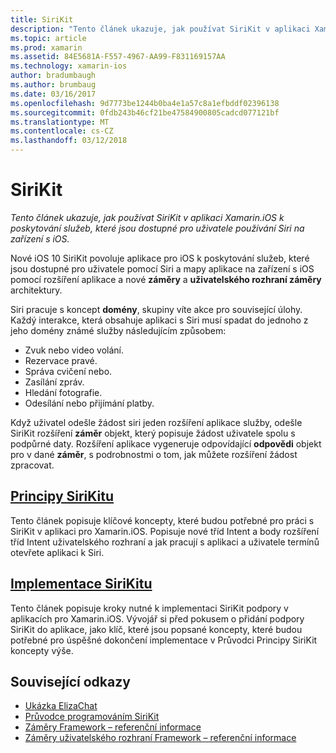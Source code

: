 ```yaml
---
title: SiriKit
description: "Tento článek ukazuje, jak používat SiriKit v aplikaci Xamarin.iOS k poskytování služeb, které jsou dostupné pro uživatele používání Siri na zařízení s iOS."
ms.topic: article
ms.prod: xamarin
ms.assetid: 84E5681A-F557-4967-AA99-F831169157AA
ms.technology: xamarin-ios
author: bradumbaugh
ms.author: brumbaug
ms.date: 03/16/2017
ms.openlocfilehash: 9d7773be1244b0ba4e1a57c8a1efbddf02396138
ms.sourcegitcommit: 0fdb243b46cf21be47584900805cadcd077121bf
ms.translationtype: MT
ms.contentlocale: cs-CZ
ms.lasthandoff: 03/12/2018
---
```

# <a name="sirikit"></a>SiriKit

_Tento článek ukazuje, jak používat SiriKit v aplikaci Xamarin.iOS k poskytování služeb, které jsou dostupné pro uživatele používání Siri na zařízení s iOS._

Nové iOS 10 SiriKit povoluje aplikace pro iOS k poskytování služeb, které jsou dostupné pro uživatele pomocí Siri a mapy aplikace na zařízení s iOS pomocí rozšíření aplikace a nové **záměry** a **uživatelského rozhraní záměry** architektury.

Siri pracuje s koncept **domény**, skupiny víte akce pro související úlohy. Každý interakce, která obsahuje aplikaci s Siri musí spadat do jednoho z jeho domény známé služby následujícím způsobem:

- Zvuk nebo video volání.
- Rezervace pravé.
- Správa cvičení nebo.
- Zasílání zpráv.
- Hledání fotografie.
- Odesílání nebo přijímání platby.

Když uživatel odešle žádost siri jeden rozšíření aplikace služby, odešle SiriKit rozšíření **záměr** objekt, který popisuje žádost uživatele spolu s podpůrné daty. Rozšíření aplikace vygeneruje odpovídající **odpovědi** objekt pro v dané **záměr**, s podrobnostmi o tom, jak můžete rozšíření žádost zpracovat.

## <a name="understanding-sirikit-conceptsiosplatformsirikitunderstanding-sirikitmd"></a>[Principy SiriKitu](~/ios/platform/sirikit/understanding-sirikit.md)

Tento článek popisuje klíčové koncepty, které budou potřebné pro práci s SiriKit v aplikaci pro Xamarin.iOS. Popisuje nové tříd Intent a body rozšíření tříd Intent uživatelského rozhraní a jak pracují s aplikaci a uživatele termínů otevřete aplikaci k Siri.

## <a name="implementing-sirikitiosplatformsirikitimplementing-sirikitmd"></a>[Implementace SiriKitu](~/ios/platform/sirikit/implementing-sirikit.md)

Tento článek popisuje kroky nutné k implementaci SiriKit podpory v aplikacích pro Xamarin.iOS. Vývojář si před pokusem o přidání podpory SiriKit do aplikace, jako klíč, které jsou popsané koncepty, které budou potřebné pro úspěšné dokončení implementace v Průvodci Principy SiriKit koncepty výše.





## <a name="related-links"></a>Související odkazy

- [Ukázka ElizaChat](https://developer.xamarin.com/samples/monotouch/ios10/ElizaChat/)
- [Průvodce programováním SiriKit](https://developer.apple.com/library/prerelease/content/documentation/Intents/Conceptual/SiriIntegrationGuide/index.html)
- [Záměry Framework – referenční informace](https://developer.apple.com/reference/intents)
- [Záměry uživatelského rozhraní Framework – referenční informace](https://developer.apple.com/reference/intentsui)

